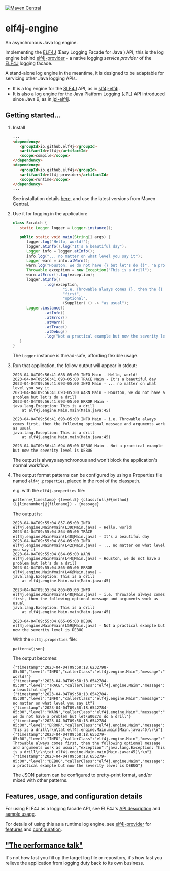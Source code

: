 [![Maven Central](https://img.shields.io/maven-central/v/io.github.elf4j/elf4j-engine.svg?label=Maven%20Central)](https://maven-badges.herokuapp.com/maven-central/io.github.elf4j/elf4j-engine)

# elf4j-engine

An asynchronous Java log engine.

Implementing the [ELF4J](https://github.com/elf4j/elf4j) (Easy Logging Facade for Java ) API, this is the log engine
behind [elf4j-provider](https://github.com/elf4j/elf4j-provider) - a native logging _service provider_ of
the [ELF4J](https://github.com/elf4j/) logging facade.

A stand-alone log engine in the meantime, it is designed to be adaptable for servicing other Java logging APIs.

* It is a log engine for the [SLF4J](https://www.slf4j.org/) API, as
  in [slf4j-elf4j](https://github.com/elf4j/slf4j-elf4j).
* It is also a log engine for the Java Platform Logging ([JPL](https://openjdk.org/jeps/264)) API introduced since Java
  9, as in [jpl-elf4j](https://github.com/elf4j/jpl-elf4j).

## Getting started...

1. Install

   ```html
   ...
   <dependency>
      <groupId>io.github.elf4j</groupId>
      <artifactId>elf4j</artifactId>
      <scope>compile</scope>
   </dependency>
   <dependency>
      <groupId>io.github.elf4j</groupId>
      <artifactId>elf4j-provider</artifactId>
      <scope>runtime</scope>
   </dependency>
   ...
   ```
   See installation details [here](https://github.com/elf4j/elf4j-provider#installation), and use the latest versions
   from Maven Central.
2. Use it for logging in the application:
   ```java 
   class Scratch {
      static Logger logger = Logger.instance();
   
      public static void main(String[] args) {
         logger.log("Hello, world!");
         logger.atInfo().log("It's a beautiful day");
         Logger info = logger.atInfo();
         info.log("... no matter on what level you say it");
         Logger warn = info.atWarn();
         warn.log("Houston, we do not have {} but let's do {}", "a problem", (Supplier) () -> "a drill");
         Throwable exception = new Exception("This is a drill");
         warn.atError().log(exception);
         logger.atInfo()
                 .log(exception,
                         "i.e. Throwable always comes {}, then the {} message and arguments work {}",
                         "first",
                         "optional",
                         (Supplier) () -> "as usual");
         Logger.instance()
                 .atInfo()
                 .atError()
                 .atWarn()
                 .atTrace()
                 .atDebug()
                 .log("Not a practical example but now the severity level is DEBUG");
      }
   }
   ```
   The `Logger` instance is thread-safe, affording flexible usage.
3. Run that application, the follow output will appear in stdout:
   ```
   2023-04-04T09:56:41.688-05:00 INFO Main - Hello, world!
   2023-04-04T09:56:41.693-05:00 TRACE Main - It's a beautiful day
   2023-04-04T09:56:41.693-05:00 INFO Main - ... no matter on what level you say it
   2023-04-04T09:56:41.693-05:00 WARN Main - Houston, we do not have a problem but let's do a drill
   2023-04-04T09:56:41.693-05:00 ERROR Main - 
   java.lang.Exception: This is a drill
       at elf4j.engine.Main.main(Main.java:45)
   
   2023-04-04T09:56:41.693-05:00 INFO Main - i.e. Throwable always comes first, then the following optional message and arguments work as usual
   java.lang.Exception: This is a drill
       at elf4j.engine.Main.main(Main.java:45)
   
   2023-04-04T09:56:41.694-05:00 DEBUG Main - Not a practical example but now the severity level is DEBUG
   ```
   The output is always asynchronous and won't block the application's normal workflow.
4. The output format patterns can be configured by using a Properties file named `elf4j.properties`, placed in the root
   of the classpath.

   e.g. with the `elf4j.properties` file:

   ```properties
   pattern={timestamp} {level:5} {class:full}#{method}(L{linenumber}@{filename}) - {message}
   ```

   The output is:

   ```
   2023-04-04T09:55:04.857-05:00 INFO  elf4j.engine.Main#main(L39@Main.java) - Hello, world!
   2023-04-04T09:55:04.864-05:00 TRACE elf4j.engine.Main#main(L40@Main.java) - It's a beautiful day
   2023-04-04T09:55:04.864-05:00 INFO  elf4j.engine.Main#main(L42@Main.java) - ... no matter on what level you say it
   2023-04-04T09:55:04.864-05:00 WARN  elf4j.engine.Main#main(L44@Main.java) - Houston, we do not have a problem but let's do a drill
   2023-04-04T09:55:04.865-05:00 ERROR elf4j.engine.Main#main(L46@Main.java) - 
   java.lang.Exception: This is a drill
       at elf4j.engine.Main.main(Main.java:45)
   
   2023-04-04T09:55:04.865-05:00 INFO  elf4j.engine.Main#main(L48@Main.java) - i.e. Throwable always comes first, then the following optional message and arguments work as usual
   java.lang.Exception: This is a drill
       at elf4j.engine.Main.main(Main.java:45)
   
   2023-04-04T09:55:04.865-05:00 DEBUG elf4j.engine.Main#main(L59@Main.java) - Not a practical example but now the severity level is DEBUG
   ```

   With the `elf4j.properties` file:

   ```properties
   pattern={json}
   ```

   The output becomes:

   ```
   {"timestamp":"2023-04-04T09:58:18.6232798-05:00","level":"INFO","callerClass":"elf4j.engine.Main","message":"Hello, world!"}
   {"timestamp":"2023-04-04T09:58:18.6542784-05:00","level":"TRACE","callerClass":"elf4j.engine.Main","message":"It\u0027s a beautiful day"}
   {"timestamp":"2023-04-04T09:58:18.6542784-05:00","level":"INFO","callerClass":"elf4j.engine.Main","message":"... no matter on what level you say it"}
   {"timestamp":"2023-04-04T09:58:18.6542784-05:00","level":"WARN","callerClass":"elf4j.engine.Main","message":"Houston, we do not have a problem but let\u0027s do a drill"}
   {"timestamp":"2023-04-04T09:58:18.6542784-05:00","level":"ERROR","callerClass":"elf4j.engine.Main","message":"","exception":"java.lang.Exception: This is a drill\r\n\tat elf4j.engine.Main.main(Main.java:45)\r\n"}
   {"timestamp":"2023-04-04T09:58:18.655279-05:00","level":"INFO","callerClass":"elf4j.engine.Main","message":"i.e. Throwable always comes first, then the following optional message and arguments work as usual","exception":"java.lang.Exception: This is a drill\r\n\tat elf4j.engine.Main.main(Main.java:45)\r\n"}
   {"timestamp":"2023-04-04T09:58:18.655279-05:00","level":"DEBUG","callerClass":"elf4j.engine.Main","message":"Not a practical example but now the severity level is DEBUG"}
   ```

   The JSON pattern can be configured to pretty-print format, and/or mixed with other patterns.

## Features, usage, and configuration details

For using ELF4J as a logging facade API, see
ELF4J's [API description](https://github.com/elf4j/elf4j#log-service-interface-and-access-api)
and [sample usage](https://github.com/elf4j/elf4j#use-it---for-log-service-api-clients).

For details of using this as a runtime log engine, see [elf4j-provider](https://github.com/elf4j/elf4j-provider)
for [features](https://github.com/elf4j/elf4j-provider#features)
and [configuration](https://github.com/elf4j/elf4j-provider#configuration).

## ["The performance talk"](https://github.com/elf4j/elf4j-provider#performance)

It's not how fast you fill up the target log file or repository, it's how fast you relieve the application from logging
duty back to its own business.
